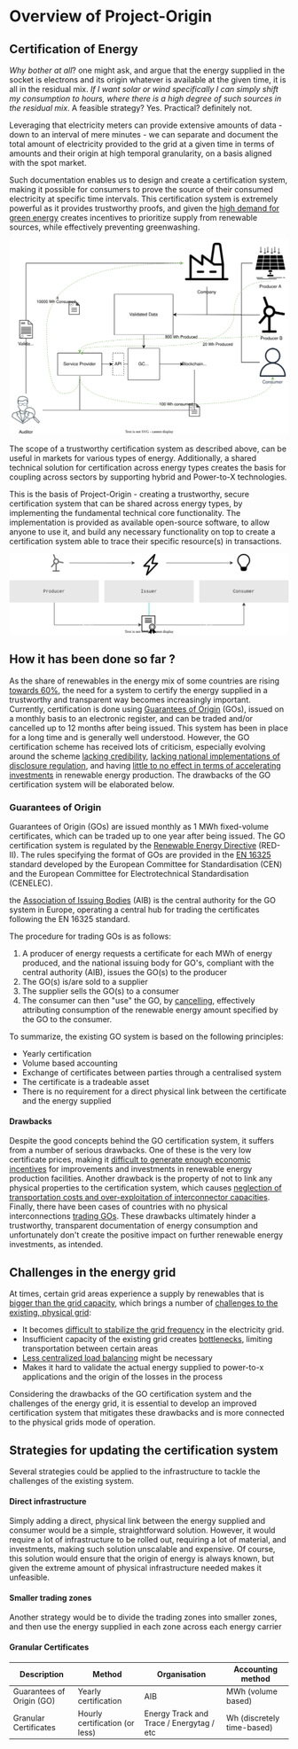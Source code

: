 # Overview of Project-Origin

## Certification of Energy

*Why bother at all*? one might ask, and argue that the energy supplied in the socket is electrons and its origin whatever is available at the given time, it is all in the residual mix.
*If I want solar or wind specifically I can simply shift my consumption to hours, where there is a high degree of such sources in the residual mix*.  A feasible strategy?
Yes. Practical? definitely not.

Leveraging that electricity meters can provide extensive amounts of data - down to an interval of mere minutes - we can separate and document the total amount of electricity provided to the grid at a given time in terms of amounts and their origin at high temporal granularity, on a basis aligned with the spot market.

Such documentation enables us to design and create a certification system, making it possible for consumers to prove the source of their consumed electricity at specific time intervals.
This certification system is extremely powerful as it provides trustworthy proofs, and given the [high demand for green energy](https://www2.deloitte.com/content/dam/Deloitte/us/Documents/energy-resources/us-eri-renewable-energy-outlook-2023.pdf) creates incentives to prioritize supply from renewable sources, while effectively preventing greenwashing.

![](overview.drawio.svg)

The scope of a trustworthy certification system as described above, can be useful in markets for various types of  energy. Additionally, a shared technical solution for certification across energy types creates the basis for coupling across sectors by supporting hybrid and Power-to-X technologies.

This is the basis of Project-Origin - creating a trustworthy, secure certification system that can be shared across energy types, by implementing the fundamental technical core functionality.
The implementation is provided as available open-source software, to allow anyone to use it, and build any necessary functionality on top to create a certification system able to trace their specific resource(s) in transactions.

![](GCvalue.drawio.svg)


## How it has been done so far ?
As the share of renewables in the energy mix of some countries are rising [towards 60%](https://energinet.dk/media/2l5jt3lp/%C3%A5ret-der-gik-2022-i-el-og-gas.pdf), the need for a system to certify the energy supplied in a trustworthy and transparent way becomes increasingly important.
Currently, certification is done using [Guarantees of Origin](https://en.energinet.dk/Energy-data/Guarantees-of-origin-el-gas-hydrogen/) (GOs), issued on a monthly basis to an electronic register, and can be traded and/or cancelled up to 12 months after being issued.
This system has been in place for a long time and is generally well understood.
However, the GO certification scheme has received lots of criticism, especially evolving around the scheme [lacking credibility](https://ieeexplore.ieee.org/abstract/document/5311433), [lacking national implementations of disclosure regulation](https://www.oeko.de/fileadmin/oekodoc/Reliable-Disclosure-in-Europe-Status-Improvements-and-Perspectives.pdf), and having [little to no effect in terms of accelerating investments](https://akjournals.com/view/journals/204/41/4/article-p487.xml?body=contentsummary-24716) in renewable energy production.
The drawbacks of the GO certification system will be elaborated below.

### Guarantees of Origin
Guarantees of Origin (GOs) are issued monthly as 1 MWh fixed-volume certificates, which can be traded up to one year after being issued.
The GO certification system is regulated by the [Renewable Energy Directive](https://energy.ec.europa.eu/topics/renewable-energy/renewable-energy-directive-targets-and-rules/renewable-energy-directive_en) (RED-II).
The rules specifying the format of GOs are provided in the [EN 16325](https://standards.globalspec.com/std/9969735/EN%2016325) standard developed by the European Committee for Standardisation (CEN) and the European Committee for Electrotechnical Standardisation (CENELEC).

the [Association of Issuing Bodies](https://www.aib-net.org/) (AIB) is the central authority for the GO system in Europe, operating a central hub for trading the certificates following the EN 16325 standard.

The procedure for trading GOs is as follows:

1. A producer of energy requests a certificate for each MWh of energy produced, and the national issuing body for GO's, compliant with the central authority (AIB), issues the GO(s) to the producer
2. The GO(s) is/are sold to a supplier
3. The supplier sells the GO(s) to a consumer
4. The consumer can then "use" the GO, by [cancelling](https://en.energinet.dk/Energy-data/Guarantees-of-origin-el-gas-hydrogen/#accordion-cancellation), effectively attributing consumption of the renewable energy amount specified by the GO to the consumer.

To summarize, the existing GO system is based on the following principles:
- Yearly certification
- Volume based accounting
- Exchange of certificates between parties through a centralised system
- The certificate is a tradeable asset
- There is no requirement for a direct physical link between the certificate and the energy supplied

#### Drawbacks
Despite the good concepts behind the GO certification system, it suffers from a number of serious drawbacks. One of these is the very low certificate prices, making it [difficult to generate enough economic incentives](https://www.sciencedirect.com/science/article/abs/pii/S0301421504002423) for improvements and investments in renewable energy production facilities. Another drawback is the property of not to link any physical properties to the certification system, which causes [neglection of transportation costs and over-exploitation of interconnector capacities](https://www.sciencedirect.com/science/article/abs/pii/S0301421516302889). Finally, there have been cases of countries with no physical interconnections [trading GOs](https://akjournals.com/view/journals/204/41/4/article-p487.xml?body=contentsummary-24716). These drawbacks ultimately hinder a trustworthy, transparent documentation of energy consumption and unfortunately don't create the positive impact on further renewable energy investments, as intended.


## Challenges in the energy grid
At times, certain grid areas experience a supply by renewables that is [bigger than the grid capacity](https://www.caiso.com/documents/curtailmentfastfacts.pdf), which brings a number of [challenges to the existing, physical grid](https://www.rff.org/publications/explainers/renewables-101-integrating-renewables/):

- It becomes [difficult to stabilize the grid frequency](https://www.engineering.com/story/grid-frequency-stability-and-renewable-power) in the electricity grid.
- Insufficient capacity of the existing grid creates [bottlenecks](https://www.zerohedge.com/energy/grid-bottlenecks-could-derail-europes-renewable-energy-boom), limiting transportation between certain areas
- [Less centralized load balancing](https://research.rug.nl/en/publications/local-balancing-of-the-electricity-grid-in-a-renewable-municipali) might be necessary
- Makes it hard to validate the actual energy supplied to power-to-x applications and the origin of the losses in the process

Considering the drawbacks of the GO certification system and the challenges of the energy grid, it is essential to develop an improved certification system that mitigates these drawbacks and is more connected to the physical grids mode of operation.
## Strategies for updating the certification system
Several strategies could be applied to the infrastructure to tackle the challenges of the existing system.

#### Direct infrastructure
Simply adding a direct, physical link between the energy supplied and consumer would be a simple, straightforward solution.
However, it would require a lot of infrastructure to be rolled out, requiring a lot of material, and investments, making such solution unscalable and expensive.
Of course, this solution would ensure that the origin of energy is always known, but given the extreme amount of physical infrastructure needed makes it unfeasible.

#### Smaller trading zones
Another strategy would be to divide the trading zones into smaller zones, and then use the energy supplied in each zone across each energy carrier

#### Granular Certificates

| Description | Method | Organisation | Accounting method |
| --- | --- | --- | --- |
| Guarantees of Origin (GO) | Yearly certification | AIB | MWh (volume based) |
| Granular Certificates | Hourly certification (or less) | Energy Track and Trace / Energytag / etc | Wh (discretely time-based) |
